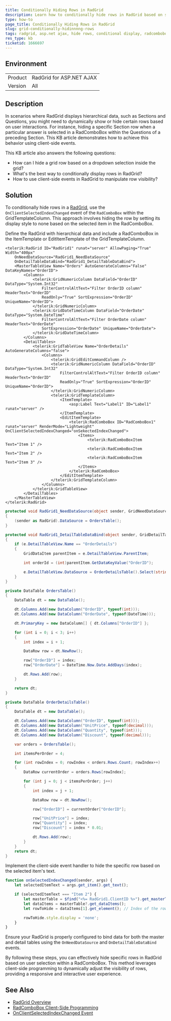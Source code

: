 ```yaml
---
title: Conditionally Hiding Rows in RadGrid
description: Learn how to conditionally hide rows in RadGrid based on selections from RadComboBox within the grid.
type: how-to
page_title: Conditionally Hiding Rows in RadGrid
slug: grid-conditionally-hidinnnng-rows
tags: radgrid, asp.net ajax, hide rows, conditional display, radcombobox
res_type: kb
ticketid: 1666697
---
```


## Environment

<table>
<tbody>
<tr>
<td>Product</td>
<td>RadGrid for ASP.NET AJAX</td>
</tr>
<tr>
<td>Version</td>
<td>All</td>
</tr>
</tbody>
</table>

## Description
In scenarios where RadGrid displays hierarchical data, such as Sections and Questions, you might need to dynamically show or hide certain rows based on user interactions. For instance, hiding a specific Section row when a particular answer is selected in a RadComboBox within the Questions of a preceding Section. This KB article demonstrates how to achieve this behavior using client-side events.

This KB article also answers the following questions:

- How can I hide a grid row based on a dropdown selection inside the grid?
- What's the best way to conditionally display rows in RadGrid?
- How to use client-side events in RadGrid to manipulate row visibility?

## Solution

To conditionally hide rows in a [RadGrid](https://docs.telerik.com/devtools/aspnet-ajax/controls/grid/overview), use the `OnClientSelectedIndexChanged` event of the `RadComboBox` within the GridTemplateColumn. This approach involves hiding the row by setting its display style to none based on the selected item in the RadComboBox.

Define the RadGrid with hierarchical data and include a RadComboBox in the ItemTemplate or EditItemTemplate of the GridTemplateColumn.

````ASP.NET
<telerik:RadGrid ID="RadGrid1" runat="server" AllowPaging="True" Width="400px"
    OnNeedDataSource="RadGrid1_NeedDataSource"
    OnDetailTableDataBind="RadGrid1_DetailTableDataBind">
    <MasterTableView Name="Orders" AutoGenerateColumns="False" DataKeyNames="OrderID">
        <Columns>
            <telerik:GridNumericColumn DataField="OrderID" DataType="System.Int32"
                FilterControlAltText="Filter OrderID column" HeaderText="OrderID"
                ReadOnly="True" SortExpression="OrderID" UniqueName="OrderID">
            </telerik:GridNumericColumn>
            <telerik:GridDateTimeColumn DataField="OrderDate" DataType="System.DateTime"
                FilterControlAltText="Filter OrderDate column" HeaderText="OrderDate"
                SortExpression="OrderDate" UniqueName="OrderDate">
            </telerik:GridDateTimeColumn>
        </Columns>
        <DetailTables>
            <telerik:GridTableView Name="OrderDetails" AutoGenerateColumns="false">
                <Columns>
                    <telerik:GridEditCommandColumn />
                    <telerik:GridNumericColumn DataField="OrderID" DataType="System.Int32"
                        FilterControlAltText="Filter OrderID column" HeaderText="OrderID"
                        ReadOnly="True" SortExpression="OrderID" UniqueName="OrderID">
                    </telerik:GridNumericColumn>
                    <telerik:GridTemplateColumn>
                        <ItemTemplate>
                            <asp:Label Text="Label1" ID="Label1" runat="server" />
                        </ItemTemplate>
                        <EditItemTemplate>
                            <telerik:RadComboBox ID="RadComboBox1" runat="server" RenderMode="Lightweight" OnClientSelectedIndexChanged="onSekectedIndexChanged">
                                <Items>
                                    <telerik:RadComboBoxItem Text="Item 1" />
                                    <telerik:RadComboBoxItem Text="Item 2" />
                                    <telerik:RadComboBoxItem Text="Item 3" />
                                </Items>
                            </telerik:RadComboBox>
                        </EditItemTemplate>
                    </telerik:GridTemplateColumn>
                </Columns>
            </telerik:GridTableView>
        </DetailTables>
    </MasterTableView>
</telerik:RadGrid>
````

````C#
protected void RadGrid1_NeedDataSource(object sender, GridNeedDataSourceEventArgs e)
{
    (sender as RadGrid).DataSource = OrdersTable();
}

protected void RadGrid1_DetailTableDataBind(object sender, GridDetailTableDataBindEventArgs e)
{
    if (e.DetailTableView.Name == "OrderDetails")
    {
        GridDataItem parentItem = e.DetailTableView.ParentItem;

        int orderId = (int)parentItem.GetDataKeyValue("OrderID");

        e.DetailTableView.DataSource = OrderDetailsTable().Select(string.Format("OrderID = '{0}'", orderId));
    }
}

private DataTable OrdersTable()
{
    DataTable dt = new DataTable();

    dt.Columns.Add(new DataColumn("OrderID", typeof(int)));
    dt.Columns.Add(new DataColumn("OrderDate", typeof(DateTime)));

    dt.PrimaryKey = new DataColumn[] { dt.Columns["OrderID"] };

    for (int i = 0; i < 3; i++)
    {
        int index = i + 1;

        DataRow row = dt.NewRow();

        row["OrderID"] = index;
        row["OrderDate"] = DateTime.Now.Date.AddDays(index);

        dt.Rows.Add(row);
    }

    return dt;
}

private DataTable OrderDetailsTable()
{
    DataTable dt = new DataTable();

    dt.Columns.Add(new DataColumn("OrderID", typeof(int)));
    dt.Columns.Add(new DataColumn("UnitPrice", typeof(decimal)));
    dt.Columns.Add(new DataColumn("Quantity", typeof(int)));
    dt.Columns.Add(new DataColumn("Discount", typeof(decimal)));

    var orders = OrdersTable();

    int itemsPerOrder = 4;

    for (int rowIndex = 0; rowIndex < orders.Rows.Count; rowIndex++)
    {
        DataRow currentOrder = orders.Rows[rowIndex];

        for (int j = 0; j < itemsPerOrder; j++)
        {
            int index = j + 1;

            DataRow row = dt.NewRow();

            row["OrderID"] = currentOrder["OrderID"];

            row["UnitPrice"] = index;
            row["Quantity"] = index;
            row["Discount"] = index * 0.01;

            dt.Rows.Add(row);
        }
    }
    return dt;
}
````

Implement the client-side event handler to hide the specific row based on the selected item's text.

````JavaScript
function onSelectedIndexChanged(sender, args) {
    let selectedItemText = args.get_item().get_text();

    if (selectedItemText === "Item 2") {
        let masterTable = $find("<%= RadGrid1.ClientID %>").get_masterTableView();
        let dataItems = masterTable?.get_dataItems();
        let rowToHide = dataItems[1].get_element(); // Index of the row you want to hide

        rowToHide.style.display = 'none';
    }
}
````

Ensure your RadGrid is properly configured to bind data for both the master and detail tables using the `OnNeedDataSource` and `OnDetailTableDataBind` events.

By following these steps, you can effectively hide specific rows in RadGrid based on user selection within a RadComboBox. This method leverages client-side programming to dynamically adjust the visibility of rows, providing a responsive and interactive user experience.

## See Also

- [RadGrid Overview](https://docs.telerik.com/devtools/aspnet-ajax/controls/grid/overview)
- [RadComboBox Client-Side Programming](https://docs.telerik.com/devtools/aspnet-ajax/controls/combobox/client-side-programming/overview)
- [OnClientSelectedIndexChanged Event](https://docs.telerik.com/devtools/aspnet-ajax/controls/combobox/client-side-programming/events/onclientselectedindexchanged#onclientselectedindexchanged)
